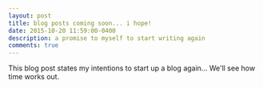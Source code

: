 ```yaml
---
layout: post
title: blog posts coming soon... i hope! 
date: 2015-10-20 11:59:00-0400
description: a promise to myself to start writing again
comments: true
---
```

This blog post states my intentions to start up a blog again... We'll see how time works out. 
